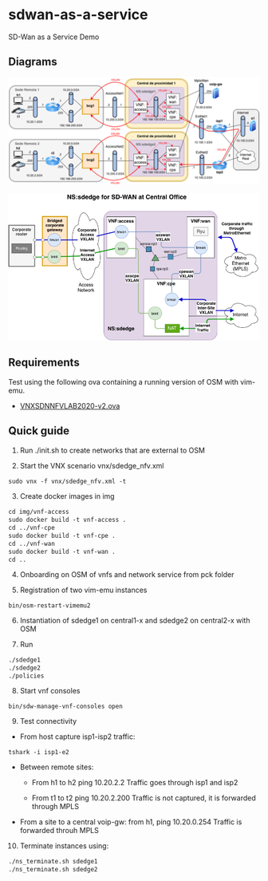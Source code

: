 # sdwan-as-a-service
SD-Wan as a Service Demo

## Diagrams 
![global scenario](doc/global-arch-tun.png)

![ns architecture](doc/ns-architecture-editable.png)

## Requirements
Test using the following ova containing a running version of OSM with vim-emu.

- [VNXSDNNFVLAB2020-v2.ova](https://idefix.dit.upm.es/download/vnx/vnx-vm/VNXSDNNFVLAB2020-v2.ova)

## Quick guide 
1. Run ./init.sh to create networks that are external to OSM

2. Start the VNX scenario vnx/sdedge\_nfv.xml

```shell
sudo vnx -f vnx/sdedge_nfv.xml -t
```

3. Create docker images in img

```shell
cd img/vnf-access
sudo docker build -t vnf-access .
cd ../vnf-cpe 
sudo docker build -t vnf-cpe .
cd ../vnf-wan 
sudo docker build -t vnf-wan .
cd ..
```

4. Onboarding on OSM of vnfs and network service from pck folder

5. Registration of two vim-emu instances

```shell
bin/osm-restart-vimemu2 
```

6. Instantiation of sdedge1 on central1-x and sdedge2 on central2-x with OSM

7. Run 

```shell
./sdedge1
./sdedge2
./policies
```

8. Start vnf consoles 

```shell
bin/sdw-manage-vnf-consoles open
```

9. Test connectivity

  - From host capture isp1-isp2 traffic:  

```shell
tshark -i isp1-e2
```

  - Between remote sites:
     * From h1 to h2 ping 10.20.2.2
       Traffic goes through isp1 and isp2

     * From t1 to t2 ping 10.20.2.200
       Traffic is not captured, it is forwarded through MPLS

  - From a site to a central voip-gw: from h1, ping 10.20.0.254
    Traffic is forwarded throuh MPLS

10. Terminate instances using:

```shell
./ns_terminate.sh sdedge1
./ns_terminate.sh sdedge2 
```

